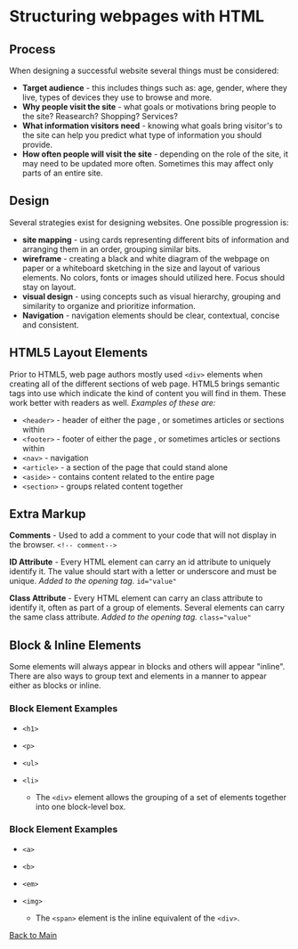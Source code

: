 # Structuring webpages with HTML

## Process

When designing a successful website several things must be considered:

- **Target audience** - this includes things such as: age, gender, where they live, types of devices they use to browse and more.
- **Why people visit the site** - what goals or motivations bring people to the site? Reasearch? Shopping? Services?
- **What information visitors need** - knowing what goals bring visitor's to the site can help you predict what type of information you should provide.
- **How often people will visit the site** - depending on the role of the site, it may need to be updated more often. Sometimes this may affect only parts of an entire site.

## Design

Several strategies exist for designing websites. One possible progression is:

- **site mapping** - using cards representing different bits of information and arranging them in an order, grouping similar bits.
- **wireframe** - creating a black and white diagram of the webpage on paper or a whiteboard sketching in the size and layout of various elements. No colors, fonts or images should utilized here. Focus should stay on layout.
- **visual design** - using concepts such as visual hierarchy, grouping and similarity to organize and prioritize information.
- **Navigation** - navigation elements should be clear, contextual, concise and consistent.

## HTML5 Layout Elements

Prior to HTML5, web page authors mostly used `<div>` elements when creating all of the different sections of web page. HTML5 brings semantic tags into use which indicate the kind of content you will find in them. These work better with readers as well. _Examples of these are:_

- `<header>` - header of either the page , or sometimes articles or sections within
- `<footer>` - footer of either the page , or sometimes articles or sections within
- `<nav>` - navigation
- `<article>` - a section of the page that could stand alone
- `<aside>` - contains content related to the entire page
- `<section>` - groups related content together

## Extra Markup

**Comments** - Used to add a comment to your code that will not display in the browser. `<!-- comment-->`

**ID Attribute** - Every HTML element can carry an id attribute to uniquely identify it. The value should start with a letter or underscore and must be unique. _Added to the opening tag._ `id="value"`

**Class Attribute** - Every HTML element can carry an class attribute to identify it, often as part of a group of elements. Several elements can carry the same class attribute. _Added to the opening tag._ `class="value"`

## Block & Inline Elements

Some elements will always appear in blocks and others will appear "inline". There are also ways to group text and elements in a manner to appear either as blocks or inline.

### Block Element Examples

- `<h1>`
- `<p>`
- `<ul>`
- `<li>`

  - The `<div>` element allows the grouping of a set of elements together into one block-level box.

### Block Element Examples

- `<a>`
- `<b>`
- `<em>`
- `<img>`

  - The `<span>` element is the inline equivalent of the `<div>`.

[Back to Main](../README.md)
